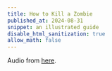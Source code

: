 ```yaml
---
title: How to Kill a Zombie
published_at: 2024-08-31
snippet: an illustrated guide
disable_html_sanitization: true
allow_math: false
---
```


<canvas id="glitch_loop_oscillator"></canvas>

<!-- Audio from [here](https://youtu.be/49Tuck7eMqo). -->
Audio from [here](https://www.youtube.com/watch?v=whzD1EPBVLk&t=3657s).

<script>
   const cnv = document.getElementById (`glitch_loop_oscillator`)
   cnv.width = cnv.parentNode.scrollWidth
   cnv.height = cnv.width * 9 / 16

   const ctx = cnv.getContext (`2d`)
   ctx.fillStyle = `black`
   ctx.fillRect (0, 0, cnv.width, cnv.height)

   const a = {
      ctx: new AudioContext (),
      phase: 0
   }

   a.ctx.suspend ()

   const point_phase = e => {
      const { target: { 
         offsetLeft, offsetTop, offsetWidth, offsetHeight 
      } } = e

      const abs = {
         x: e.clientX ? e.clientX : e.touches[0].clientX,
         y: e.clientY ? e.clientY : e.touches[0].clientY
      }

      const x = (abs.x - offsetLeft) / offsetWidth
      const y = (abs.y - offsetTop)  / offsetHeight

      return { x, y }
   }

   const midi_to_freq = n => 440 * Math.pow (2, (n - 69) / 12)

   const notes = {
      root: 78,
      chord: [ -4, -2, 2, 4, 6, 7, 9, 11 ],
      fine_tune: 1 / 3,
      i: 0,
   }

   notes.next = () => {
      const f = midi_to_freq (notes.root + notes.chord[notes.i] + notes.fine_tune)
      notes.i++
      notes.i %= notes.chord.length
      return f
   }

   const init_audio = async () => {
      a.ctx.resume ()
      
      const impulse_response = await fetch (`reverb/R1NuclearReactorHall.m4a`)
      const array_buf = await impulse_response.arrayBuffer ()
      const audio_buf = await a.ctx.decodeAudioData (array_buf)

      a.rev = a.ctx.createConvolver ()
      a.rev.buffer = audio_buf

      a.wet = a.ctx.createGain ()
      a.wet.gain.value = 0
      a.wet.connect (a.rev).connect (a.ctx.destination)

      const asset = await fetch (`/240831/relation_defamiliarised_mono.mp3`)
      // const asset = await fetch (`/240831/we_might_not_like_it.mp3`)
      const array_buffer = await asset.arrayBuffer ()
      const audio_buffer = await a.ctx.decodeAudioData (array_buffer)
      const audio_data = audio_buffer.getChannelData(0)

      a.wave_form = []

      for (let x = 0; x < cnv.width; x++) {
         const norm_wave = audio_data[Math.floor (audio_data.length * x / cnv.width)]
         const y = (1 + norm_wave) * (cnv.height / 2)
         a.wave_form.push (y)
      }

      await a.ctx.audioWorklet.addModule (`scripts/glitch_loop_osc.js`)
      a.sample = new AudioWorkletNode (a.ctx, `glitch_loop_osc`, {
         processorOptions: {
            audio_data
         }
      })

      a.sample.port.onmessage = e => {
         a.phase = e.data
      }

      a.sample.connect (a.ctx.destination)
      a.sample.connect (a.wet)

      a.freq  = await a.sample.parameters.get (`freq`)
      a.fulcrum = await a.sample.parameters.get (`fulcrum`)
      a.open = await a.sample.parameters.get (`open`)

      draw_frame ()
   }

   cnv.onpointerdown = e => {
      if (a.ctx.state != `running`) init_audio ()
      else {
         const t = a.ctx.currentTime

         a.freq.setValueAtTime (notes.next (), t)

         a.fulcrum.cancelScheduledValues (t)
         a.fulcrum.setValueAtTime (a.phase, t)
         a.fulcrum.linearRampToValueAtTime (point_phase (e).x, t + 2)

         a.open.cancelScheduledValues (t)
         a.open.setValueAtTime (0, t)
         a.open.linearRampToValueAtTime (1, t + 5)
         a.open.linearRampToValueAtTime (0, t + 10)
         a.open.linearRampToValueAtTime (1, t + 20)

         a.wet.gain.cancelScheduledValues (t)
         a.wet.gain.linearRampToValueAtTime (0, t + 0.2)
         a.wet.gain.setValueAtTime (0, t + 5)
         a.wet.gain.linearRampToValueAtTime (1, t + 10)
         a.wet.gain.linearRampToValueAtTime (0, t + 20)
      }
   }

   const draw_frame = milli_s => {
      requestAnimationFrame (draw_frame)
      // const t = milli_s * 0.001

      a.sample.port.postMessage (`get_phase`)
      
      ctx.clearRect (0, 0, cnv.width, cnv.height)

      ctx.beginPath ()
      a.wave_form.forEach ((y, x) => {
         ctx.moveTo (x, cnv.height / 2)
         ctx.lineTo (x, y)
      })

      ctx.strokeStyle = `black`
      ctx.stroke ()   

      ctx.beginPath ()
      const x = Math.floor (a.phase * cnv.width)
      ctx.moveTo (x, 0)
      ctx.lineTo (x, cnv.height)

      ctx.strokeStyle = `red`
      ctx.stroke ()
   }   
</script>
